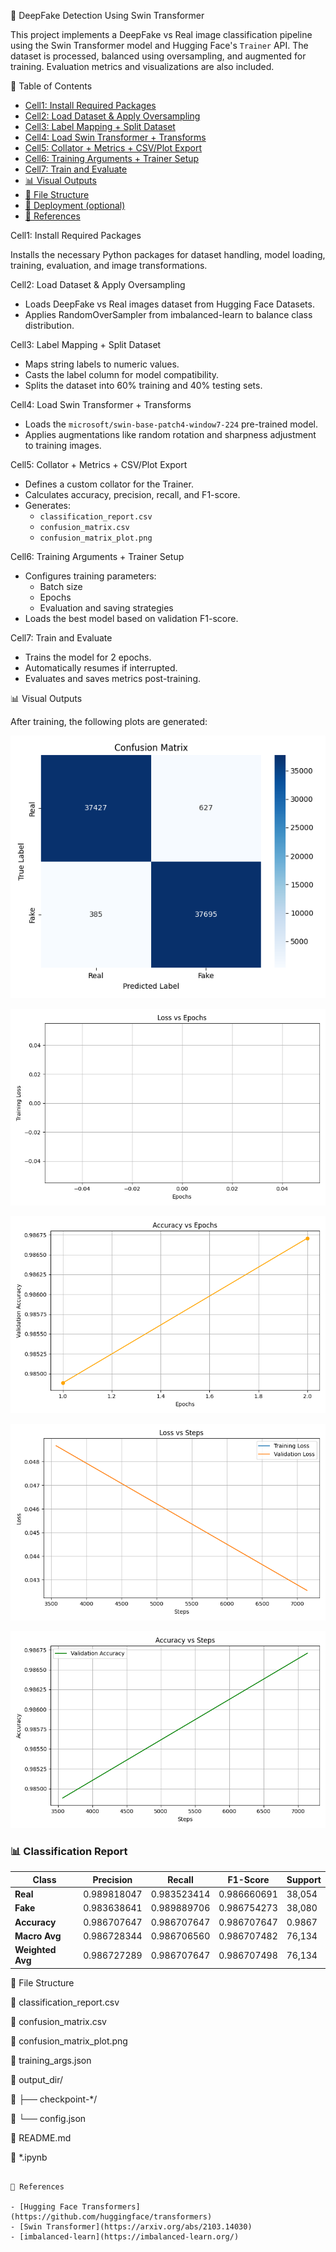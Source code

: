 🧠 DeepFake Detection Using Swin Transformer

This project implements a DeepFake vs Real image classification pipeline using the Swin Transformer model and Hugging Face's `Trainer` API. The dataset is processed, balanced using oversampling, and augmented for training. Evaluation metrics and visualizations are also included.

📁 Table of Contents

- [Cell1: Install Required Packages](#cell1-install-required-packages)
- [Cell2: Load Dataset & Apply Oversampling](#cell2-load-dataset--apply-oversampling)
- [Cell3: Label Mapping + Split Dataset](#cell3-label-mapping--split-dataset)
- [Cell4: Load Swin Transformer + Transforms](#cell4-load-swin-transformer--transforms)
- [Cell5: Collator + Metrics + CSV/Plot Export](#cell5-collator--metrics--csvplot-export)
- [Cell6: Training Arguments + Trainer Setup](#cell6-training-arguments--trainer-setup)
- [Cell7: Train and Evaluate](#cell7-train-and-evaluate)
- [📊 Visual Outputs](#-visual-outputs)
- [📁 File Structure](#-file-structure)
- [🚀 Deployment (optional)](#-deployment-optional)
- [📌 References](#-references)

Cell1: Install Required Packages

Installs the necessary Python packages for dataset handling, model loading, training, evaluation, and image transformations.

Cell2: Load Dataset & Apply Oversampling

- Loads DeepFake vs Real images dataset from Hugging Face Datasets.
- Applies RandomOverSampler from imbalanced-learn to balance class distribution.

Cell3: Label Mapping + Split Dataset

- Maps string labels to numeric values.
- Casts the label column for model compatibility.
- Splits the dataset into 60% training and 40% testing sets.

Cell4: Load Swin Transformer + Transforms

- Loads the `microsoft/swin-base-patch4-window7-224` pre-trained model.
- Applies augmentations like random rotation and sharpness adjustment to training images.

Cell5: Collator + Metrics + CSV/Plot Export

- Defines a custom collator for the Trainer.
- Calculates accuracy, precision, recall, and F1-score.
- Generates:
  - `classification_report.csv`
  - `confusion_matrix.csv`
  - `confusion_matrix_plot.png`

Cell6: Training Arguments + Trainer Setup

- Configures training parameters:
  - Batch size
  - Epochs
  - Evaluation and saving strategies
- Loads the best model based on validation F1-score.

Cell7: Train and Evaluate

- Trains the model for 2 epochs.
- Automatically resumes if interrupted.
- Evaluates and saves metrics post-training.

📊 Visual Outputs

After training, the following plots are generated:

![Confusion Matrix](output/confusion_matrix_plot.png)

![Loss vs Epochs](output/loss_vs_epochs.png)

![Accuracy vs Epochs](output/accuracy_vs_epochs.png)

![Loss vs Steps](output/loss_vs_steps.png)

![Accuracy vs Steps](output/accuracy_vs_steps.png)

### 📊 Classification Report

| Class         | Precision     | Recall        | F1-Score      | Support |
|---------------|---------------|---------------|---------------|---------|
| **Real**      | 0.989818047   | 0.983523414   | 0.986660691   | 38,054  |
| **Fake**      | 0.983638641   | 0.989889706   | 0.986754273   | 38,080  |
| **Accuracy**  | 0.986707647   | 0.986707647   | 0.986707647   | 0.9867  |
| **Macro Avg** | 0.986728344   | 0.986706560   | 0.986707482   | 76,134  |
| **Weighted Avg** | 0.986727289 | 0.986707647   | 0.986707498   | 76,134  |



📁 File Structure

🔹 classification_report.csv

🔹 confusion_matrix.csv

🔹 confusion_matrix_plot.png

🔹 training_args.json

🔹 output_dir/

🔹 ├── checkpoint-*/  

🔹 └── config.json

🔹 README.md

🔹 *.ipynb

```

📌 References

- [Hugging Face Transformers](https://github.com/huggingface/transformers)
- [Swin Transformer](https://arxiv.org/abs/2103.14030)
- [imbalanced-learn](https://imbalanced-learn.org/)


